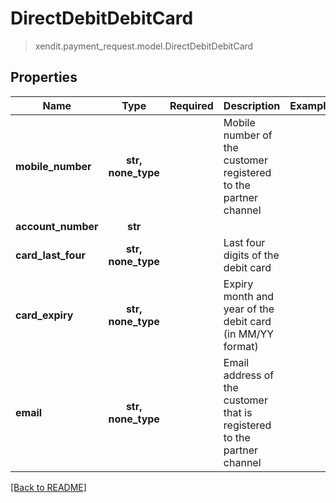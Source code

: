 # DirectDebitDebitCard
> xendit.payment_request.model.DirectDebitDebitCard


## Properties
| Name | Type | Required | Description | Examples |
|------------|:-------------:|:-------------:|-------------|:-------------:|
| **mobile_number** | **str, none_type** | | Mobile number of the customer registered to the partner channel  |  |
| **account_number** | **str** | |   |  |
| **card_last_four** | **str, none_type** | | Last four digits of the debit card  |  |
| **card_expiry** | **str, none_type** | | Expiry month and year of the debit card (in MM/YY format)  |  |
| **email** | **str, none_type** | | Email address of the customer that is registered to the partner channel  |  |


[[Back to README]](../../README.md)


